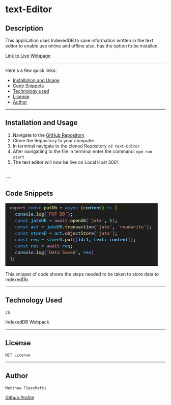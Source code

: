 # text-Editor

## Description

This application uses IndexedDB to save information written in the text editor to enable use online and offline also, has the option to be installed.

[Link to Live Webpage](https://justate.herokuapp.com/)


---

Here's a few quick links:

* [Installation and Usage](#Installation-and-Usage)
* [Code Snippets](#code-snippets)
* [Technology used](#technology-used)
* [License](#license)
* [Author](#author)
---

## Installation and Usage

1. Navigate to the [GitHub Repository](https://github.com/fiaschettima/text-Editor) 
2. Clone the Repository to your computer
3. In terminal navigate to the cloned Repository
`
cd text-Editor
`
4. After navigatiing to the file in terminal enter the command:
`
npm run start
`
5. The text editor will now be live on Local Host 3001
<br>
---


## Code Snippets

![Code Ex](./Assets/Images/codeSnip.png)

This snippet of code shows the steps needed to be taken to store data to indexedDb.

---

## Technology Used
    
    JS
   IndexedDB
   Webpack

---

## License

    MIT License
---
## Author
    
    Matthew Fiaschetti 
[Github Profile](https://github.com/fiaschettima)

